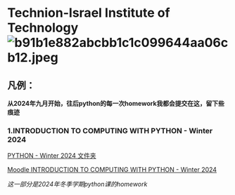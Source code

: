 # Technion-Israel Institute of Technology ![b91b1e882abcbb1c1c099644aa06cb12.jpeg](https://s2.loli.net/2024/11/26/JPdfRUjwpI4QLOB.jpg)
## 凡例：   

**从2024年九月开始，往后python的每一次homework我都会提交在这，留下些痕迹**

### 1.INTRODUCTION TO COMPUTING WITH PYTHON - Winter 2024  

[PYTHON - Winter 2024 文件夹](https://github.com/HAPPNESSRINGO/Homework/tree/main/PYTHON%20-%20Winter%202024)

[Moodle INTRODUCTION TO COMPUTING WITH PYTHON - Winter 2024](https://moodle.gtiit.edu.cn/moodle/course/view.php?id=2051)

*这一部分是2024年冬季学期python课的homework*   
